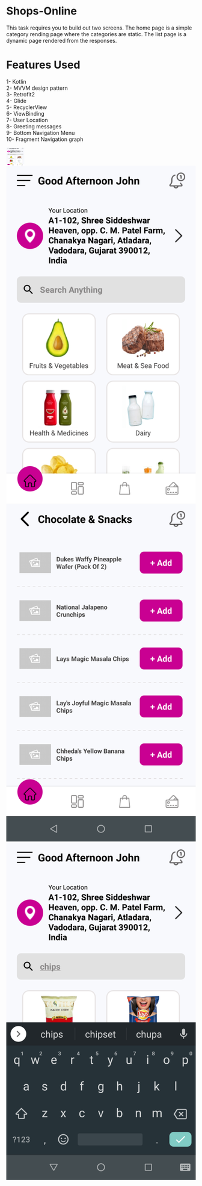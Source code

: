 # Shops-Online
This task requires you to build out two screens.
The home page is a simple category rending page where the categories are static. The list page is a dynamic page rendered from the responses.


# Features Used

1- Kotlin  
2- MVVM design pattern  
3- Retrofit2  
4- Glide  
5- RecyclerView  
6- ViewBinding  
7- User Location      
8- Greeting messages      
9- Bottom Navigation Menu     
10- Fragment Navigation graph     


<a href="url"><img src="https://github.com/SanjuChauhan/Shops-Online/blob/main/images/HomePage.png" align="left" height="48" width="48" ></a>


![Home Page](https://github.com/SanjuChauhan/Shops-Online/blob/main/images/HomePage.png?raw=true)
![Category Page](https://github.com/SanjuChauhan/Shops-Online/blob/main/images/CategoryPage.png?raw=true)
![Search Page](https://github.com/SanjuChauhan/Shops-Online/blob/main/images/Search.png?raw=true)
